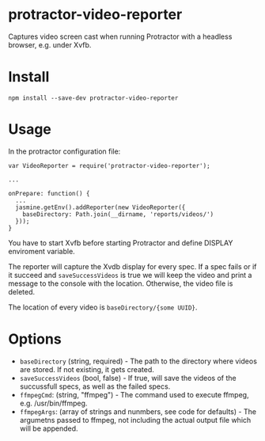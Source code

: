 # protractor-video-reporter

Captures video screen cast when running Protractor with a headless browser, e.g. under Xvfb.

# Install

    npm install --save-dev protractor-video-reporter

# Usage

In the protractor configuration file:

    var VideoReporter = require('protractor-video-reporter');

    ...

    onPrepare: function() {
      ...
      jasmine.getEnv().addReporter(new VideoReporter({
        baseDirectory: Path.join(__dirname, 'reports/videos/')
      }));
    }


You have to start Xvfb before starting Protractor and define DISPLAY enviroment variable.

The reporter will capture the Xvdb display for every spec. If a spec fails or if it succeed and `saveSuccessVideos` is true we will keep the video and print a message to the console with the location. Otherwise, the video file is deleted.

The location of every video is `baseDirectory/{some UUID}`.

# Options

* `baseDirectory` (string, required) - The path to the directory where videos are stored. If not existing, it gets created.
* `saveSuccessVideos` (bool, false) - If true, will save the videos of the succussfull specs, as well as the failed specs.
* `ffmpegCmd`: (string, "ffmpeg") - The command used to execute ffmpeg, e.g. /usr/bin/ffmpeg.
* `ffmpegArgs`: (array of strings and nunmbers, see code for defaults) - The argumetns passed to ffmpeg, not including the actual output file which will be appended.

